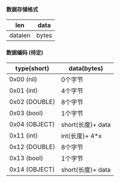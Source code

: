 

#### 数据存储格式
| len    | data   |
|--------| -----  |
| datalen| bytes  |

#### 数据编码 (待定)
| type(short)   | data(bytes)       |
|---------------| ------------      |
| 0x00 (nil)    | 0个字节            |
| 0x01 (int)    | 4个字节            |
| 0x02 (DOUBLE) | 8个字节            |
| 0x03 (bool)   | 1个字节            |
| 0x04 (OBJECT) | short(长度)+ data  |
| 0x11 (int)    | int(长度)+ 4*x     |
| 0x12 (DOUBLE) | 8个字节            |
| 0x13 (bool)   | 1个字节            |
| 0x14 (OBJECT) | short(长度)+ data  |
